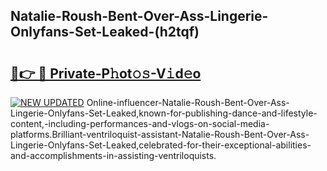 ## Natalie-Roush-Bent-Over-Ass-Lingerie-Onlyfans-Set-Leaked-(h2tqf)


# <h2><a href="https://mediaupload.pro?-19M">🔗👉 🔴 Private-P𝚑ot𝚘𝚜-V𝚒d𝚎o</a></h2>

[![NEW UPDATED](https://i.imgur.com/0qMVB7G.gif)](https://mediaupload.pro?-19M)
Online-influencer-Natalie-Roush-Bent-Over-Ass-Lingerie-Onlyfans-Set-Leaked,known-for-publishing-dance-and-lifestyle-content,-including-performances-and-vlogs-on-social-media-platforms.Brilliant-ventriloquist-assistant-Natalie-Roush-Bent-Over-Ass-Lingerie-Onlyfans-Set-Leaked,celebrated-for-their-exceptional-abilities-and-accomplishments-in-assisting-ventriloquists.  